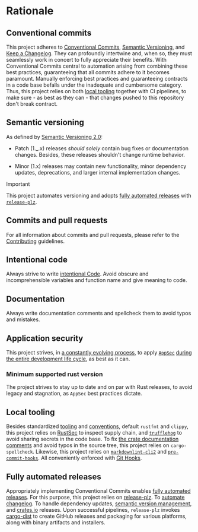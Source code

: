 # Rationale

## Conventional commits

This project adheres to [Conventional
Commits](https://www.conventionalcommits.org/en/v1.0.0/), [Semantic
Versioning](https://semver.org/spec/v2.0.0.html), and [Keep a
Changelog](https://keepachangelog.com/en/1.0.0/). They can profoundly
intertwine and, when so, they must seamlessly work in concert to fully
appreciate their benefits. With Conventional Commits central to automation
arising from combining these best practices, guaranteeing that all commits
adhere to it becomes paramount. Manually enforcing best practices and
guaranteeing contracts in a code base befalls under the inadequate and
cumbersome category. Thus, this project relies on both [local
tooling](#local-tooling) together with CI
pipelines, to make sure - as best as they can - that changes pushed to this
repository don't break contract.

## Semantic versioning

As defined by [Semantic Versioning 2.0](https://semver.org/):

- Patch (1.\_.x) releases _should solely_ contain bug fixes or documentation
changes. Besides, these releases shouldn't change runtime behavior.

- Minor (1.x) releases may contain new functionality, minor dependency updates,
deprecations, and larger internal implementation changes.

> [!IMPORTANT]
> This project automates versioning and adopts [fully automated
> releases](#fully-automated-releases) with
> [`release-plz`](https://release-plz.ieni.dev).

## Commits and pull requests

For all information about commits and pull requests, please refer to the
[Contributing](/docs/CONTRIBUTING.md#pull-requests) guidelines.

## Intentional code

Always strive to write [intentional
Code](https://www.youtube.com/watch?v=8j4fhsLcT4k). Avoid obscure and
incomprehensible variables and function name and give meaning to code.

## Documentation

Always write documentation comments and spellcheck them to avoid typos and
mistakes.

## Application security

This project strives, in [a constantly evolving
process](https://www.schneier.com/essays/archives/2000/04/the_process_of_secur.html),
to apply [`AppSec`](https://www.ibm.com/topics/application-security) [during
the entire development life
cycle](https://www.youtube.com/watch?v=hDvz8KivY_U), as best as it can.

### Minimum supported rust version

The project strives to stay up to date and on par with Rust releases, to avoid
legacy and stagnation, as `AppSec` best practices dictate.

## Local tooling

Besides standardized [tooling](https://www.rust-lang.org/tools) and
[conventions](https://doc.rust-lang.org/beta/style-guide/index.html), default
`rustfmt` and `clippy`, this project relies on [RustSec](https://rustsec.org)
to inspect supply chain, and [`trufflehog`](https://trufflesecurity.com) to
avoid sharing secrets in the code base. To fix [the crate documentation
comments](https://doc.rust-lang.org/book/ch14-02-publishing-to-crates-io.html#making-useful-documentation-comments)
and avoid typos in the source tree, this project relies on `cargo-spellcheck`.
Likewise, this project relies on
[`markdownlint-cli2`](https://github.com/DavidAnson/markdownlint-cli2) and
[`pre-commit-hooks`](https://github.com/pre-commit/pre-commit-hooks). All
conveniently enforced with [Git Hooks](https://githooks.com).

## Fully automated releases

Appropriately implementing Conventional Commits enables [fully automated
releases](https://blog.orhun.dev/automated-rust-releases/). For this purpose,
this project relies on [release-plz](https://release-plz.ieni.dev). To
[automate changelog](https://release-plz.ieni.dev/docs/changelog/format). To
handle dependency updates, [semantic version
management](https://release-plz.ieni.dev/docs/semver-check), and
[crates.io](https://crates.io) releases. Upon successful pipelines,
`release-plz` invokes [cargo-dist](https://opensource.axo.dev/cargo-dist/) to
create GitHub releases and packaging for various platforms, along with binary
artifacts and installers.
